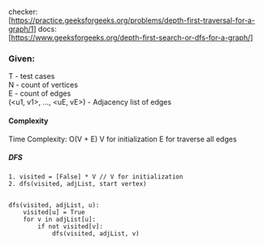 checker:  
[https://practice.geeksforgeeks.org/problems/depth-first-traversal-for-a-graph/1]
docs:  
[https://www.geeksforgeeks.org/depth-first-search-or-dfs-for-a-graph/]

### Given:  
T - test cases  
N - count of vertices  
E - count of edges  
(<u1, v1>, ..., <uE, vE>) - Adjacency list of edges   

#### Complexity
Time Complexity: O(V + E)
V for initialization
E for traverse all edges    

  
##### DFS

    1. visited = [False] * V // V for initialization
    2. dfs(visited, adjList, start vertex)
    
    
    dfs(visited, adjList, u):
        visited[u] = True
        for v in adjList[u]:
            if not visited[v]:
                dfs(visited, adjList, v)
     
    